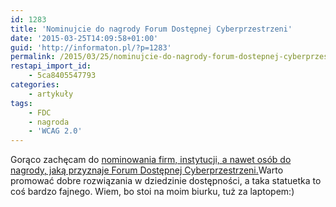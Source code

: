 ```yaml
---
id: 1283
title: 'Nominujcie do nagrody Forum Dostępnej Cyberprzestrzeni'
date: '2015-03-25T14:09:58+01:00'
guid: 'http://informaton.pl/?p=1283'
permalink: /2015/03/25/nominujcie-do-nagrody-forum-dostepnej-cyberprzestrzeni/
restapi_import_id:
    - 5ca8405547793
categories:
    - artykuły
tags:
    - FDC
    - nagroda
    - 'WCAG 2.0'
---
```


Gorąco zachęcam do [nominowania firm, instytucji, a nawet osób do nagrody, jaką przyznaje Forum Dostępnej Cyberprzestrzeni.](http://www.fdc.org.pl/zaproszenie-udzialu-konkursie-otwarta-cyberprzestrzen-2015/)Warto promować dobre rozwiązania w dziedzinie dostępności, a taka statuetka to coś bardzo fajnego. Wiem, bo stoi na moim biurku, tuż za laptopem:)
